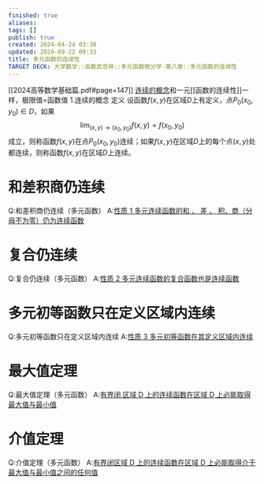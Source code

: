 ```yaml
---
finished: true
aliases: 
tags: []
publish: true
created: 2024-04-24 03:38
updated: 2024-09-22 09:33
title: 多元函数的连续性
TARGET DECK: 大学数学::高数武忠祥::多元函数微分学-第八章::多元函数的连续性
---
```


[[2024高等数学基础篇.pdf#page=147]]
[连续的概念](obsidian://bookmaster?type=open-book&bid=JJxYFXOghLPvYFND&aid=398950b6-650a-93f1-5519-522128c443b0&page=147)和一元[[函数的连续性]]一样，极限值=函数值 
1.连续的概念
定义 设函数$f(x,y)$在区域$D$上有定义，点$P_0(x_0,y_0)\in D$，如果
$$\lim_{(x,y)\to(x_0,y_0)}f(x,y)=f(x_0,y_0)$$
成立，则称函数$f(x,y)$在点$P_0(x_0,y_0)$连续；如果$f(x,y)$在区域$D$上的每个点$(x,y)$处都连续，则称函数$f(x,y)$在区域$D$上连续。

# 和差积商仍连续
Q:和差积商仍连续（多元函数）
A:[性质 1 多元连续函数的和 、 差 、 积、商（分母不为零）仍为连续函数](obsidian://bookmaster?type=open-book&bid=JJxYFXOghLPvYFND&aid=fbfa6684-735d-3747-87da-66f5ab158c9b&page=147)

# 复合仍连续 
Q:复合仍连续（多元函数）
A:[性质 2 多元连续函数的复合函数也是连续函数](obsidian://bookmaster?type=open-book&bid=JJxYFXOghLPvYFND&aid=e9b4022f-2e10-c514-e270-90ec918a90d1&page=147)

# 多元初等函数只在定义区域内连续 
Q:多元初等函数只在定义区域内连续
A:[性质 3 多元初等函数在其定义区域内连续](obsidian://bookmaster?type=open-book&bid=JJxYFXOghLPvYFND&aid=58121ead-7425-01bb-1fdd-728504aa6cf0&page=148)

# 最大值定理 
Q:最大值定理（多元函数）
A:[有界闭 区域 D 上的连续函数在区域 D 上必能取得最大值与最小值](obsidian://bookmaster?type=open-book&bid=JJxYFXOghLPvYFND&aid=034d39d5-1d86-5079-75b4-1e68a51fc151&page=148)

# 介值定理 
Q:介值定理（多元函数）
A:[有界闭区域 D 上的连续函数在区域 D 上必能取得介于最大值与最小值之间的任何值](obsidian://bookmaster?type=open-book&bid=JJxYFXOghLPvYFND&aid=9df75f44-9e9c-c341-fe6b-a7f1b20ceddb&page=148)

